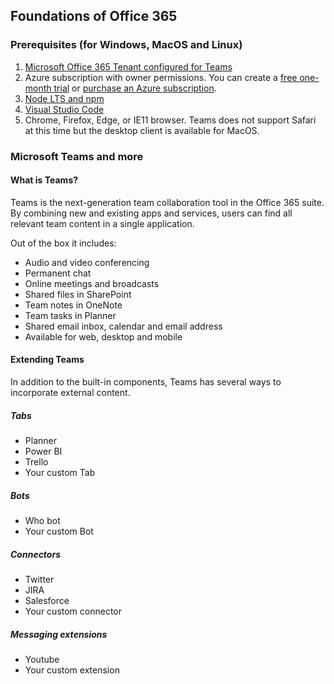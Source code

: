 ## Foundations of Office 365
### Prerequisites (for Windows, MacOS and Linux)
1. [Microsoft Office 365 Tenant configured for Teams](https://docs.microsoft.com/microsoftteams/platform/get-started/get-started-tenant?ocid=idt_o365_lab)
2. Azure subscription with owner permissions. You can create a [free one-month trial](https://azure.microsoft.com/free/) or [purchase an Azure subscription](https://azure.microsoft.com/pricing/purchase-options/).
3. [Node LTS and npm](https://nodejs.org/en/)
4. [Visual Studio Code](https://code.visualstudio.com/)
5. Chrome, Firefox, Edge, or IE11 browser.  Teams does not support Safari at this time but the desktop client is available for MacOS.

### Microsoft Teams and more

#### What is Teams?

Teams is the next-generation team collaboration tool in the Office 365 suite. By combining new and existing apps and services, users can find all relevant team content in a single application.

Out of the box it includes:
* Audio and video conferencing 
* Permanent chat
* Online meetings and broadcasts
* Shared files in SharePoint
* Team notes in OneNote
* Team tasks in Planner
* Shared email inbox, calendar and email address
* Available for web, desktop and mobile

#### Extending Teams

In addition to the built-in components, Teams has several ways to incorporate external content.

##### Tabs

* Planner
* Power BI
* Trello
* Your custom Tab

##### Bots ###
* Who bot
* Your custom Bot

##### Connectors ###
* Twitter
* JIRA
* Salesforce
* Your custom connector


##### Messaging extensions ###
* Youtube
* Your custom extension
